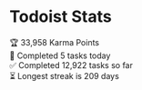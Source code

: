
# Todoist Stats

<!-- TODO-IST:START -->
🏆  33,958 Karma Points           
🌸  Completed 5 tasks today           
✅  Completed 12,922 tasks so far           
⏳  Longest streak is 209 days
<!-- TODO-IST:END -->

